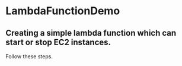 # LambdaFunctionDemo
## Creating a simple lambda function which can start or stop EC2 instances.  
Follow these steps.
